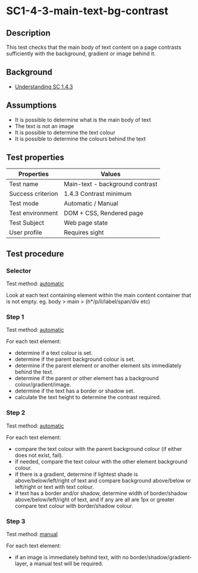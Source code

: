 # SC1-4-3-main-text-bg-contrast

## Description
This test checks that the main body of text content on a page contrasts sufficiently with the background, gradient or image behind it.


## Background

- [Understanding SC 1.4.3](https://www.w3.org/TR/2014/NOTE-UNDERSTANDING-WCAG20-20140311/visual-audio-contrast-contrast.html)


## Assumptions
- It is possible to determine what is the main body of text
- The text is not an image
- It is possible to determine the text colour
- It is possible to determine the colours behind the text


## Test properties
| Properties        | Values
|-------------------|-----------
| Test name         | Main-text - background contrast
| Success criterion | 1.4.3 Contrast minimum
| Test mode         | Automatic / Manual
| Test environment  | DOM + CSS, Rendered page
| Test Subject      | Web page state
| User profile      | Requires sight


## Test procedure


### Selector
Test method: [automatic][earl:automatic]

Look at each text containing element within the main content container that is not empty.
eg. body > main > (h*/p/li/label/span/div etc)


### Step 1
Test method: [automatic][earl:automatic]

For each text element:

- determine if a text colour is set.
- determine if the parent background colour is set.
- determine if the parent element or another element sits immediately behind the text.
- determine if the parent or other element has a background colour/gradient/image.
- determine if the text has a border or shadow set.
- calculate the text height to determine the contrast required.


### Step 2
Test method: [automatic][earl:automatic]

For each text element:

- compare the text colour with the parent background colour (if either does not exist, fail).
- if needed, compare the text colour with the other element background colour.
- if there is a gradient, determine if lightest shade is above/below/left/right of text and compare background above/below or left/right or text with text colour.
- if text has a border and/or shadow, determine width of border/shadow above/below/left/right of text, and if any are all are 1px or greater compare text colour with border/shadow colour.

### Step 3
Test method: [manual][earl:manual]

For each text element:

- if an image is immediately behind text, with no border/shadow/gradient-layer, a manual test will be required.



[earl:automatic]: pages/test-modes.md#automatic
[earl:manual]:  pages/test-modes.md#manual